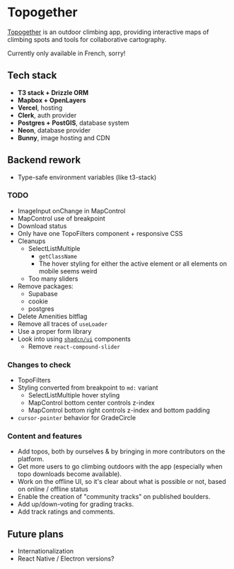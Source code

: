 # Topogether

[Topogether](https://topogether.com/) is an outdoor climbing app, providing interactive maps of climbing spots and tools for collaborative cartography.

Currently only available in French, sorry!

## Tech stack

- **T3 stack + Drizzle ORM**
- **Mapbox + OpenLayers**
- **Vercel**, hosting
- **Clerk**, auth provider
- **Postgres + PostGIS**, database system
- **Neon**, database provider
- **Bunny**, image hosting and CDN

## Backend rework
- Type-safe environment variables (like t3-stack)

### TODO
- ImageInput onChange in MapControl
- MapControl use of breakpoint
- Download status
- Only have one TopoFilters component + responsive CSS
- Cleanups
  - SelectListMultiple
    - `getClassName`
    - The hover styling for either the active element or all elements on mobile seems weird
  - Too many sliders
- Remove packages:
  - Supabase
  - cookie
  - postgres
- Delete Amenities bitflag
- Remove all traces of `useLoader`
- Use a proper form library
- Look into using [`shadcn/ui`](https://ui.shadcn.com/) components
  - Remove `react-compound-slider`

### Changes to check
- TopoFilters
- Styling converted from breakpoint to `md:` variant
  - SelectListMultiple hover styling
  - MapControl bottom center controls z-index
  - MapControl bottom right controls z-index and bottom padding
- `cursor-pointer` behavior for GradeCircle

### Content and features

- Add topos, both by ourselves & by bringing in more contributors on the platform.
- Get more users to go climbing outdoors with the app (especially when topo downloads become available).
- Work on the offline UI, so it's clear about what is possible or not, based on online / offline status
- Enable the creation of "community tracks" on published boulders.
- Add up/down-voting for grading tracks.
- Add track ratings and comments.


## Future plans

- Internationalization
- React Native / Electron versions?